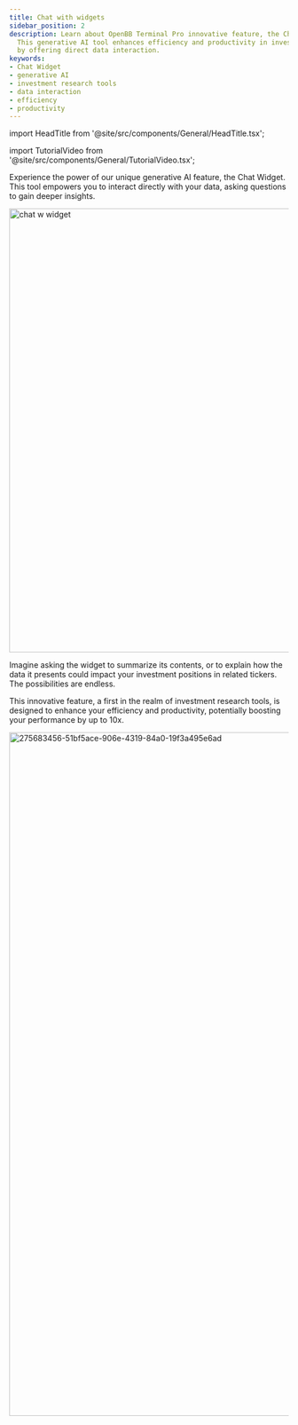 ```yaml
---
title: Chat with widgets
sidebar_position: 2
description: Learn about OpenBB Terminal Pro innovative feature, the Chat Widget.
  This generative AI tool enhances efficiency and productivity in investment research
  by offering direct data interaction.
keywords:
- Chat Widget
- generative AI
- investment research tools
- data interaction
- efficiency
- productivity
---
```


import HeadTitle from '@site/src/components/General/HeadTitle.tsx';

<HeadTitle title="Chat with widgets | OpenBB Terminal Pro Docs" />

import TutorialVideo from '@site/src/components/General/TutorialVideo.tsx';

<TutorialVideo
  youtubeLink="https://www.youtube.com/embed/fkC_CMeT1Es?si=Zk5bC96lJKO988CQ"
  videoLegend="Short introduction to chatting with widgets"
/>

Experience the power of our unique generative AI feature, the Chat Widget. This tool empowers you to interact directly with your data, asking questions to gain deeper insights.

<img className="pro-border-gradient" width="800" alt="chat w widget" src="https://github.com/OpenBB-finance/OpenBBTerminal/assets/25267873/9952e040-b8e4-413e-a8bf-be61087ba469" />

Imagine asking the widget to summarize its contents, or to explain how the data it presents could impact your investment positions in related tickers. The possibilities are endless.

This innovative feature, a first in the realm of investment research tools, is designed to enhance your efficiency and productivity, potentially boosting your performance by up to 10x.

<img className="pro-border-gradient" width="1232" alt="275683456-51bf5ace-906e-4319-84a0-19f3a495e6ad" src="https://github.com/OpenBB-finance/OpenBBTerminal/assets/25267873/d10e1587-998a-4e93-949b-59c070e82423"/>
